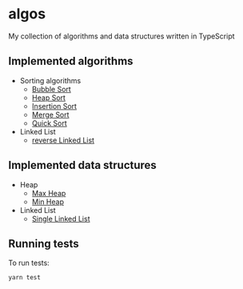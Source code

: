 # algos

My collection of algorithms and data structures written in TypeScript

## Implemented algorithms

- Sorting algorithms
  - [Bubble Sort](https://github.com/loonywizard/algos/blob/master/src/algos/sorting/bubbleSort.ts)
  - [Heap Sort](https://github.com/loonywizard/algos/blob/master/src/algos/sorting/heapSort.ts)
  - [Insertion Sort](https://github.com/loonywizard/algos/blob/master/src/algos/sorting/insertionSort.ts)
  - [Merge Sort](https://github.com/loonywizard/algos/blob/master/src/algos/sorting/mergeSort.ts)
  - [Quick Sort](https://github.com/loonywizard/algos/blob/master/src/algos/sorting/quickSort.ts)
- Linked List
  - [reverse Linked List](https://github.com/loonywizard/algos/blob/master/src/algos/linkedList/reverseLinkedList.ts)


## Implemented data structures
- Heap
  - [Max Heap](https://github.com/loonywizard/algos/blob/master/src/dataStructures/heap/maxHeap.ts)
  - [Min Heap](https://github.com/loonywizard/algos/blob/master/src/dataStructures/heap/minHeap.ts)
- Linked List
  - [Single Linked List](https://github.com/loonywizard/algos/blob/master/src/dataStructures/singleLinkedList/SingleLinkedList.ts)  

## Running tests

To run tests:

```sh
yarn test
```
